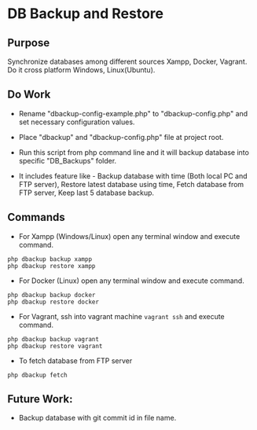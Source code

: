 # DB Backup and Restore

## Purpose
Synchronize databases among different sources Xampp, Docker, Vagrant. Do it cross platform Windows, Linux(Ubuntu).

## Do Work
* Rename "dbackup-config-example.php" to "dbackup-config.php" and set necessary configuration values.

* Place "dbackup" and "dbackup-config.php" file at project root.

* Run this script from php command line and it will backup database into specific "DB_Backups" folder.

* It includes feature like - Backup database with time (Both local PC and FTP server), Restore latest database using time, Fetch database from FTP server, Keep last 5 database backup.

## Commands
* For Xampp (Windows/Linux) open any terminal window and execute command.
```shellscript
php dbackup backup xampp
php dbackup restore xampp
```

* For Docker (Linux) open any terminal window and execute command.
```shellscript
php dbackup backup docker
php dbackup restore docker
```

* For Vagrant, ssh into vagrant machine `vagrant ssh` and execute command.
```shellscript
php dbackup backup vagrant
php dbackup restore vagrant
```

* To fetch database from FTP server
```shellscript
php dbackup fetch
```

## Future Work:
* Backup database with git commit id in file name.
